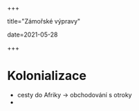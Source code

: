+++

title="Zámořské výpravy"

date=2021-05-28

+++

# Kolonializace

- cesty do Afriky $\to$ obchodování s otroky
- 